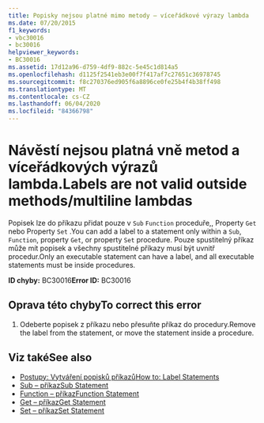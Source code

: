 ```yaml
---
title: Popisky nejsou platné mimo metody – víceřádkové výrazy lambda
ms.date: 07/20/2015
f1_keywords:
- vbc30016
- bc30016
helpviewer_keywords:
- BC30016
ms.assetid: 17d12a96-d759-4df9-882c-5e45c1d814a5
ms.openlocfilehash: d1125f2541eb3e00f7f417af7c27651c36978745
ms.sourcegitcommit: f8c270376ed905f6a8896ce0fe25b4f4b38ff498
ms.translationtype: MT
ms.contentlocale: cs-CZ
ms.lasthandoff: 06/04/2020
ms.locfileid: "84366798"
---
```

# <a name="labels-are-not-valid-outside-methodsmultiline-lambdas"></a><span data-ttu-id="605f1-102">Návěstí nejsou platná vně metod a víceřádkových výrazů lambda.</span><span class="sxs-lookup"><span data-stu-id="605f1-102">Labels are not valid outside methods/multiline lambdas</span></span>
<span data-ttu-id="605f1-103">Popisek lze do příkazu přidat pouze v `Sub` `Function` proceduře,, Property `Get` nebo Property `Set` .</span><span class="sxs-lookup"><span data-stu-id="605f1-103">You can add a label to a statement only within a `Sub`, `Function`, property `Get`, or property `Set` procedure.</span></span> <span data-ttu-id="605f1-104">Pouze spustitelný příkaz může mít popisek a všechny spustitelné příkazy musí být uvnitř procedur.</span><span class="sxs-lookup"><span data-stu-id="605f1-104">Only an executable statement can have a label, and all executable statements must be inside procedures.</span></span>  
  
 <span data-ttu-id="605f1-105">**ID chyby:** BC30016</span><span class="sxs-lookup"><span data-stu-id="605f1-105">**Error ID:** BC30016</span></span>  
  
## <a name="to-correct-this-error"></a><span data-ttu-id="605f1-106">Oprava této chyby</span><span class="sxs-lookup"><span data-stu-id="605f1-106">To correct this error</span></span>  
  
1. <span data-ttu-id="605f1-107">Odeberte popisek z příkazu nebo přesuňte příkaz do procedury.</span><span class="sxs-lookup"><span data-stu-id="605f1-107">Remove the label from the statement, or move the statement inside a procedure.</span></span>  
  
## <a name="see-also"></a><span data-ttu-id="605f1-108">Viz také</span><span class="sxs-lookup"><span data-stu-id="605f1-108">See also</span></span>

- [<span data-ttu-id="605f1-109">Postupy: Vytváření popisků příkazů</span><span class="sxs-lookup"><span data-stu-id="605f1-109">How to: Label Statements</span></span>](../programming-guide/program-structure/how-to-label-statements.md)
- [<span data-ttu-id="605f1-110">Sub – příkaz</span><span class="sxs-lookup"><span data-stu-id="605f1-110">Sub Statement</span></span>](../language-reference/statements/sub-statement.md)
- [<span data-ttu-id="605f1-111">Function – příkaz</span><span class="sxs-lookup"><span data-stu-id="605f1-111">Function Statement</span></span>](../language-reference/statements/function-statement.md)
- [<span data-ttu-id="605f1-112">Get – příkaz</span><span class="sxs-lookup"><span data-stu-id="605f1-112">Get Statement</span></span>](../language-reference/statements/get-statement.md)
- [<span data-ttu-id="605f1-113">Set – příkaz</span><span class="sxs-lookup"><span data-stu-id="605f1-113">Set Statement</span></span>](../language-reference/statements/set-statement.md)
